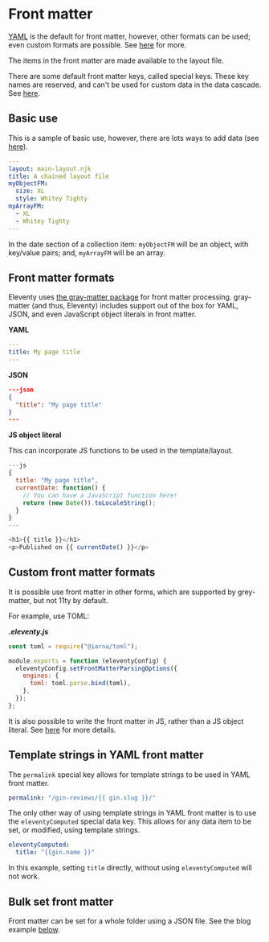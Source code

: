 
# Front matter

[YAML](https://learnxinyminutes.com/docs/yaml/) is the default for front matter, however, other formats can be used; even custom formats are possible. See [here](https://www.11ty.dev/docs/data-frontmatter/#alternative-front-matter-formats) for more.

The items in the front matter are made available to the layout file.

There are some default front matter keys, called special keys. These key names are reserved, and can't be used for custom data in the data cascade. See [here](https://www.11ty.dev/docs/data-configuration/).

## Basic use

This is a sample of basic use, however, there are lots ways to add data (see [here](https://learnxinyminutes.com/docs/yaml/)).

```yaml
---
layout: main-layout.njk
title: A chained layout file
myObjectFM:
  size: XL
  style: Whitey Tighty
myArrayFM:
  - XL
  - Whitey Tighty
---
```

In the date section of a collection item: `myObjectFM` will be an object, with key/value pairs; and, `myArrayFM` will be an array.

## Front matter formats

Eleventy uses [the gray-matter package](https://github.com/jonschlinkert/gray-matter) for front matter processing. gray-matter (and thus, Eleventy) includes support out of the box for YAML, JSON, and even JavaScript object literals in front matter.

**YAML**

```yaml
---
title: My page title
---
```

**JSON**

```json
---json
{
  "title": "My page title"
}
---
```

**JS object literal**

This can incorporate JS functions to be used in the template/layout.

```js
---js
{
  title: "My page title",
  currentDate: function() {
    // You can have a JavaScript function here!
    return (new Date()).toLocaleString();
  }
}
---

<h1>{{ title }}</h1>
<p>Published on {{ currentDate() }}</p>
```

## Custom front matter formats

It is possible use front matter in other forms, which are supported by grey-matter, but not 11ty by default.

For example, use TOML:

***.eleventy.js***

```js
const toml = require("@iarna/toml");

module.exports = function (eleventyConfig) {
  eleventyConfig.setFrontMatterParsingOptions({
    engines: {
      toml: toml.parse.bind(toml),
    },
  });
};
```

It is also possible to write the front matter in JS, rather than a JS object literal. See [here](https://www.11ty.dev/docs/data-frontmatter-customize/) for more details.

## Template strings in YAML front matter

The `permalink` special key allows for template strings to be used in YAML front matter.

```yaml
permalink: "/gin-reviews/{{ gin.slug }}/"
```

The only other way of using template strings in YAML front matter is to use the `eleventyComputed` special data key. This allows for any data item to be set, or modified, using template strings.

```yaml
eleventyComputed:
  title: "{{gin.name }}"
```

In this example, setting `title` directly, without using `eleventyComputed` will not work.

## Bulk set front matter

Front matter can be set for a whole folder using a JSON file. See the blog example [below](#simple-blog-setup).

